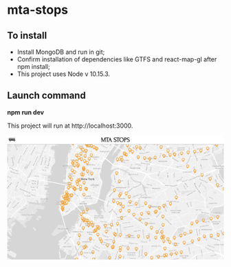 # mta-stops

## To install

- Install MongoDB and run in git;
- Confirm installation of dependencies like GTFS and react-map-gl after npm install;
- This project uses Node v 10.15.3.

## Launch command

**npm run dev**

This project will run at http://localhost:3000.

![project](public/project.png)
